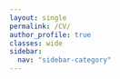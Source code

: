 ```yaml
---
layout: single
permalink: /CV/
author_profile: true
classes: wide
sidebar:
  nav: "sidebar-category"
---
```


<object data="{{ site.url }}{{ site.baseurl }}/_pages/CV_Wongyung_Choi_241011.pdf" width="1000" height="1000" type='application/pdf'></object>
